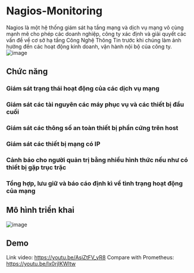 # Nagios-Monitoring
Nagios là một hệ thống giám sát hạ tầng mạng và dịch vụ mạng vô cùng mạnh mẽ cho phép các doanh nghiệp, công ty xác định và giải quyết các vấn đề về cơ sở hạ tầng Công Nghệ Thông Tin trước khi chúng làm ảnh hưởng đến các hoạt động kinh doanh, vận hành nội bộ của công ty.
![image](https://user-images.githubusercontent.com/93479388/184068366-b9821051-ecb2-42d0-b500-1e3cd9f4f2a0.png)
## Chức năng
### Giám sát trạng thái hoạt động của các dịch vụ mạng
### Giám sát các tài nguyên các máy phục vụ và các thiết bị đầu cuối
### Giám sát các thông số an toàn thiết bị phần cứng trên host
### Giám sát các thiết bị mạng có IP
### Cảnh báo cho người quản trị bằng nhiều hình thức nếu như có thiết bị gặp trục trặc
### Tổng hợp, lưu giữ và báo cáo định kì về tình trạng hoạt động của mạng

## Mô hình triển khai
![image](https://user-images.githubusercontent.com/93479388/184068459-4d7987e1-820f-482c-b48a-929d0ce33bfa.png)
## Demo
Link video: https://youtu.be/AsiZtFV_yR8
Compare with Prometheus: https://youtu.be/Ix0rjIKWltw



